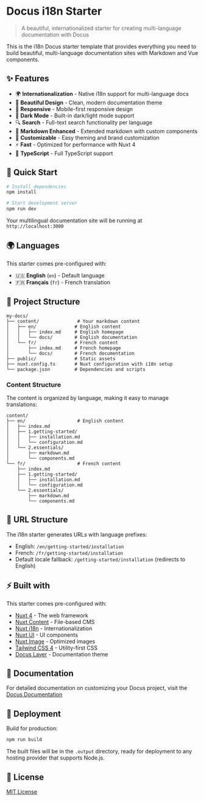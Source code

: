# Docus i18n Starter

> A beautiful, internationalized starter for creating multi-language documentation with Docus

This is the i18n Docus starter template that provides everything you need to build beautiful, multi-language documentation sites with Markdown and Vue components.

## ✨ Features

- 🌍 **Internationalization** - Native i18n support for multi-language docs
- 🎨 **Beautiful Design** - Clean, modern documentation theme
- 📱 **Responsive** - Mobile-first responsive design  
- 🌙 **Dark Mode** - Built-in dark/light mode support
- 🔍 **Search** - Full-text search functionality per language
- 📝 **Markdown Enhanced** - Extended markdown with custom components
- 🎨 **Customizable** - Easy theming and brand customization
- ⚡ **Fast** - Optimized for performance with Nuxt 4
- 🔧 **TypeScript** - Full TypeScript support

## 🚀 Quick Start

```bash
# Install dependencies
npm install

# Start development server
npm run dev
```

Your multilingual documentation site will be running at `http://localhost:3000`

## 🌍 Languages

This starter comes pre-configured with:
- 🇺🇸 **English** (`en`) - Default language
- 🇫🇷 **Français** (`fr`) - French translation

## 📁 Project Structure

```
my-docs/
├── content/              # Your markdown content
│   ├── en/              # English content
│   │   ├── index.md     # English homepage
│   │   └── docs/        # English documentation
│   └── fr/              # French content
│       ├── index.md     # French homepage
│       └── docs/        # French documentation
├── public/              # Static assets
├── nuxt.config.ts       # Nuxt configuration with i18n setup
└── package.json         # Dependencies and scripts
```

### Content Structure

The content is organized by language, making it easy to manage translations:

```
content/
├── en/                   # English content
│   ├── index.md
│   ├── 1.getting-started/
│   │   ├── installation.md
│   │   └── configuration.md
│   └── 2.essentials/
│       ├── markdown.md
│       └── components.md
└── fr/                   # French content
    ├── index.md
    ├── 1.getting-started/
    │   ├── installation.md
    │   └── configuration.md
    └── 2.essentials/
        ├── markdown.md
        └── components.md
```

## 🔗 URL Structure

The i18n starter generates URLs with language prefixes:

- English: `/en/getting-started/installation`
- French: `/fr/getting-started/installation`
- Default locale fallback: `/getting-started/installation` (redirects to English)

## ⚡ Built with

This starter comes pre-configured with:

- [Nuxt 4](https://nuxt.com) - The web framework
- [Nuxt Content](https://content.nuxt.com/) - File-based CMS
- [Nuxt i18n](https://i18n.nuxt.com/) - Internationalization
- [Nuxt UI](https://ui.nuxt.com) - UI components
- [Nuxt Image](https://image.nuxt.com/) - Optimized images
- [Tailwind CSS 4](https://tailwindcss.com/) - Utility-first CSS
- [Docus Layer](https://www.npmjs.com/package/docus) - Documentation theme

## 📖 Documentation

For detailed documentation on customizing your Docus project, visit the [Docus Documentation](https://docus.dev)

## 🚀 Deployment

Build for production:

```bash
npm run build
```

The built files will be in the `.output` directory, ready for deployment to any hosting provider that supports Node.js.

## 📄 License

[MIT License](https://opensource.org/licenses/MIT)
